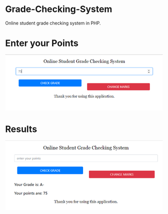 # Grade-Checking-System
Online student grade checking system in PHP.
# Enter your Points
![picture](before.PNG)
# Results
![picture](after.PNG)
